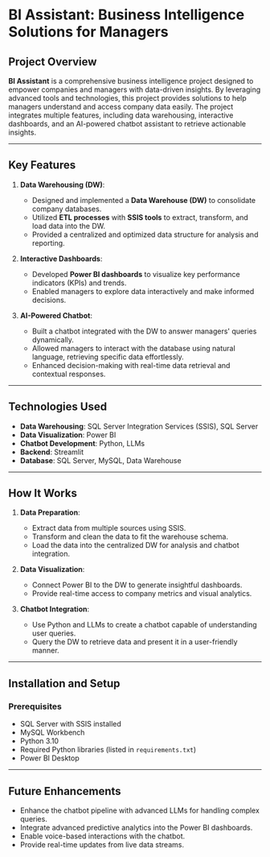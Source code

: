 # BI Assistant: Business Intelligence Solutions for Managers

## Project Overview

**BI Assistant** is a comprehensive business intelligence project designed to empower companies and managers with data-driven insights. By leveraging advanced tools and technologies, this project provides solutions to help managers understand and access company data easily. The project integrates multiple features, including data warehousing, interactive dashboards, and an AI-powered chatbot assistant to retrieve actionable insights.

---

## Key Features

1. **Data Warehousing (DW)**:
   - Designed and implemented a **Data Warehouse (DW)** to consolidate company databases.
   - Utilized **ETL processes** with **SSIS tools** to extract, transform, and load data into the DW.
   - Provided a centralized and optimized data structure for analysis and reporting.

2. **Interactive Dashboards**:
   - Developed **Power BI dashboards** to visualize key performance indicators (KPIs) and trends.
   - Enabled managers to explore data interactively and make informed decisions.

3. **AI-Powered Chatbot**:
   - Built a chatbot integrated with the DW to answer managers' queries dynamically.
   - Allowed managers to interact with the database using natural language, retrieving specific data effortlessly.
   - Enhanced decision-making with real-time data retrieval and contextual responses.

---

## Technologies Used

- **Data Warehousing**: SQL Server Integration Services (SSIS), SQL Server
- **Data Visualization**: Power BI
- **Chatbot Development**: Python, LLMs
- **Backend**: Streamlit
- **Database**: SQL Server, MySQL, Data Warehouse

---

## How It Works

1. **Data Preparation**:
   - Extract data from multiple sources using SSIS.
   - Transform and clean the data to fit the warehouse schema.
   - Load the data into the centralized DW for analysis and chatbot integration.

2. **Data Visualization**:
   - Connect Power BI to the DW to generate insightful dashboards.
   - Provide real-time access to company metrics and visual analytics.

3. **Chatbot Integration**:
   - Use Python and LLMs to create a chatbot capable of understanding user queries.
   - Query the DW to retrieve data and present it in a user-friendly manner.

---

## Installation and Setup

### Prerequisites
- SQL Server with SSIS installed
- MySQL Workbench
- Python 3.10
- Required Python libraries (listed in `requirements.txt`)
- Power BI Desktop

---

## Future Enhancements

- Enhance the chatbot pipeline with advanced LLMs for handling complex queries.
- Integrate advanced predictive analytics into the Power BI dashboards.
- Enable voice-based interactions with the chatbot.
- Provide real-time updates from live data streams.

